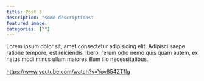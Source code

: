```yaml
---
title: Post 3
description: "some descriptions"
featured_image:
categories: [""]
---
```


<p style="margin-bottom: 1rem">Lorem ipsum dolor sit, amet consectetur adipisicing elit. Adipisci saepe ratione tempore, est reiciendis libero, rerum odio nemo quis quam autem, ex natus modi minus ullam maiores illum illo necessitatibus.</p>

https://www.youtube.com/watch?v=Yov854ZT1lg
